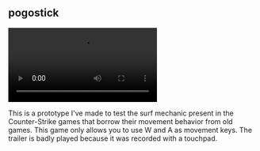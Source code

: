 
## pogostick

<video controls>
<source src="./assets/pogostick-video.mp4" type="video/mp4">
</video>

This is a prototype I've made to test the surf mechanic
present in the Counter-Strike games that borrow their
movement behavior from old games. This game only allows
you to use W and A as movement keys. The trailer is badly
played because it was recorded with a touchpad. 